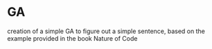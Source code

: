 # GA
creation of a simple GA to figure out a simple sentence, based on the example provided in the book Nature of Code
